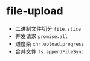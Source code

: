 # file-upload

* 二进制文件切分 `file.slice`
* 并发请求 `promise.all`
* 进度条 `xhr.upload.progress`
* 合并文件 `fs.appendFileSync`

